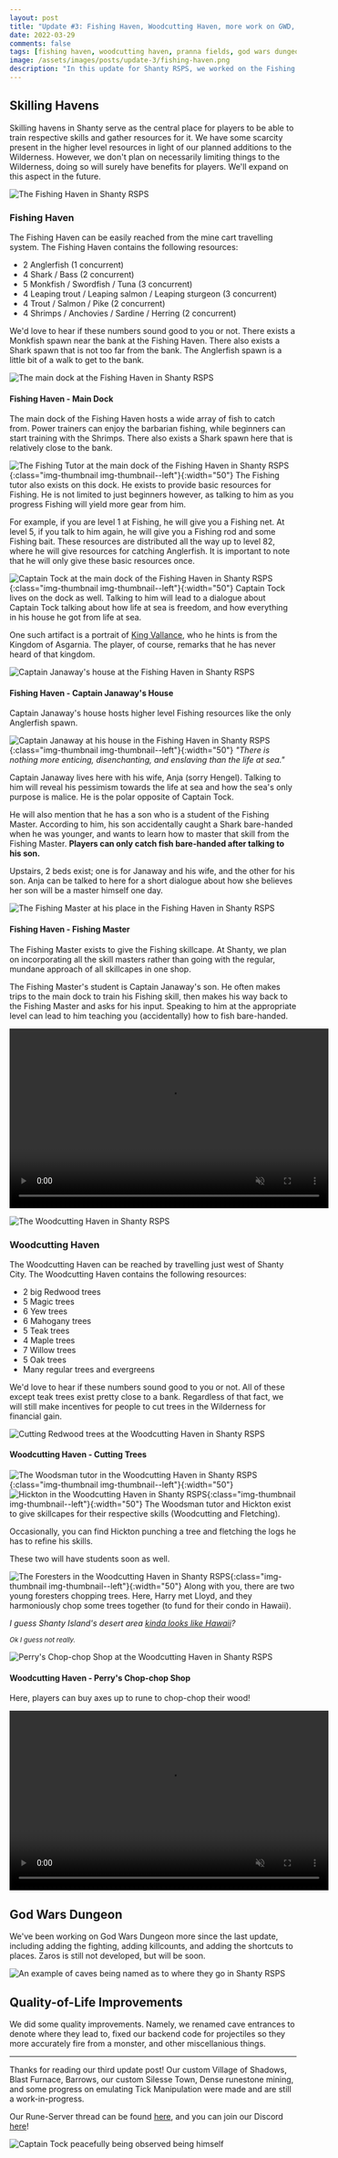 ```yaml
---
layout: post
title: "Update #3: Fishing Haven, Woodcutting Haven, more work on GWD, and some QoL improvements "
date: 2022-03-29
comments: false
tags: [fishing haven, woodcutting haven, pranna fields, god wars dungeon, captain tock, captain janaway, fishing student, fishing master]
image: /assets/images/posts/update-3/fishing-haven.png
description: "In this update for Shanty RSPS, we worked on the Fishing Haven, Woodcutting Haven, more work on GWD, and some QoL improvements."
---
```


## Skilling Havens

Skilling havens in Shanty serve as the central place for players to be able to train respective skills and gather resources for it. We have some scarcity present in the higher level resources in light of our planned additions to the Wilderness. However, we don't plan on necessarily limiting things to the Wilderness, doing so will surely have benefits for players. We'll expand on this aspect in the future.

![The Fishing Haven in Shanty RSPS](/updates/assets/images/posts/update-3/fishing-haven-map.png)

### Fishing Haven

The Fishing Haven can be easily reached from the mine cart travelling system. The Fishing Haven contains the following resources:
<!-- more -->
- 2 Anglerfish (1 concurrent)
- 4 Shark / Bass (2 concurrent)
- 5 Monkfish / Swordfish / Tuna (3 concurrent)
- 4 Leaping trout / Leaping salmon / Leaping sturgeon (3 concurrent)
- 4 Trout / Salmon / Pike (2 concurrent)
- 4 Shrimps / Anchovies / Sardine / Herring (2 concurrent)

We'd love to hear if these numbers sound good to you or not. There exists a Monkfish spawn near the bank at the Fishing Haven. There also exists a Shark spawn that is not too far from the bank. The Anglerfish spawn is a little bit of a walk to get to the bank.

![The main dock at the Fishing Haven in Shanty RSPS](/updates/assets/images/posts/update-3/fishing-haven.png)

#### Fishing Haven - Main Dock

The main dock of the Fishing Haven hosts a wide array of fish to catch from. Power trainers can enjoy the barbarian fishing, while beginners can start training with the Shrimps. There also exists a Shark spawn here that is relatively close to the bank.

![The Fishing Tutor at the main dock of the Fishing Haven in Shanty RSPS](/updates/assets/images/posts/update-3/fishing-tutor.png){:class="img-thumbnail img-thumbnail--left"}{:width="50"}
The Fishing tutor also exists on this dock. He exists to provide basic resources for Fishing. He is not limited to just beginners however, as talking to him as you progress Fishing will yield more gear from him.

For example, if you are level 1 at Fishing, he will give you a Fishing net. At level 5, if you talk to him again, he will give you a Fishing rod and some Fishing bait. These resources are distributed all the way up to level 82, where he will give resources for catching Anglerfish. It is important to note that he will only give these basic resources once.

![Captain Tock at the main dock of the Fishing Haven in Shanty RSPS](/updates/assets/images/posts/update-3/captain-tock.png){:class="img-thumbnail img-thumbnail--left"}{:width="50"}
Captain Tock lives on the dock as well. Talking to him will lead to a dialogue about Captain Tock talking about how life at sea is freedom, and how everything in his house he got from life at sea.

One such artifact is a portrait of [King Vallance][king-vallance], who he hints is from the Kingdom of Asgarnia. The player, of course, remarks that he has never heard of that kingdom.

![Captain Janaway's house at the Fishing Haven in Shanty RSPS](/updates/assets/images/posts/update-3/janaway-house.png)

#### Fishing Haven - Captain Janaway's House

Captain Janaway's house hosts higher level Fishing resources like the only Anglerfish spawn.

![Captain Janaway at his house in the Fishing Haven in Shanty RSPS](/updates/assets/images/posts/update-3/janaway.png){:class="img-thumbnail img-thumbnail--left"}{:width="50"}
*"There is nothing more enticing, disenchanting, and enslaving than the life at sea."*

Captain Janaway lives here with his wife, Anja (sorry Hengel). Talking to him will reveal his pessimism towards the life at sea and how the sea's only purpose is malice. He is the polar opposite of Captain Tock.

He will also mention that he has a son who is a student of the Fishing Master. According to him, his son accidentally caught a Shark bare-handed when he was younger, and wants to learn how to master that skill from the Fishing Master. **Players can only catch fish bare-handed after talking to his son.**

Upstairs, 2 beds exist; one is for Janaway and his wife, and the other for his son. Anja can be talked to here for a short dialogue about how she believes her son will be a master himself one day.

![The Fishing Master at his place in the Fishing Haven in Shanty RSPS](/updates/assets/images/posts/update-3/fishing-master-place.png)

#### Fishing Haven - Fishing Master

The Fishing Master exists to give the Fishing skillcape. At Shanty, we plan on incorporating all the skill masters rather than going with the regular, mundane approach of all skillcapes in one shop.

The Fishing Master's student is Captain Janaway's son. He often makes trips to the main dock to train his Fishing skill, then makes his way back to the Fishing Master and asks for his input. Speaking to him at the appropriate level can lead to him teaching you (accidentally) how to fish bare-handed.

<video width="560" height="315" controls muted autoplay >
<source src="/updates/assets/images/posts/update-3/fishing-student-scene.webm" type='video/webm; codecs="vp8, vorbis"'>
</video>

![The Woodcutting Haven in Shanty RSPS](/updates/assets/images/posts/update-3/woodcutting-haven.gif)

### Woodcutting Haven

The Woodcutting Haven can be reached by travelling just west of Shanty City. The Woodcutting Haven contains the following resources:

- 2 big Redwood trees
- 5 Magic trees
- 6 Yew trees 
- 6 Mahogany trees 
- 5 Teak trees 
- 4 Maple trees 
- 7 Willow trees 
- 5 Oak trees 
- Many regular trees and evergreens

We'd love to hear if these numbers sound good to you or not. All of these except teak trees exist pretty close to a bank. Regardless of that fact, we will still make incentives for people to cut trees in the Wilderness for financial gain.

![Cutting Redwood trees at the Woodcutting Haven in Shanty RSPS](/updates/assets/images/posts/update-3/redwood-trees.gif)

#### Woodcutting Haven - Cutting Trees

![The Woodsman tutor in the Woodcutting Haven in Shanty RSPS](/updates/assets/images/posts/update-3/woodsman-tutor.png){:class="img-thumbnail img-thumbnail--left"}{:width="50"}
![Hickton in the Woodcutting Haven in Shanty RSPS](/updates/assets/images/posts/update-3/hickton.png){:class="img-thumbnail img-thumbnail--left"}{:width="50"}
The Woodsman tutor and Hickton exist to give skillcapes for their respective skills (Woodcutting and Fletching).

Occasionally, you can find Hickton punching a tree and fletching the logs he has to refine his skills.

These two will have students soon as well.

![The Foresters in the Woodcutting Haven in Shanty RSPS](/updates/assets/images/posts/update-3/forester.png){:class="img-thumbnail img-thumbnail--left"}{:width="50"}
Along with you, there are two young foresters chopping trees. Here, Harry met Lloyd, and they harmoniously chop some trees together (to fund for their condo in Hawaii).

*I guess Shanty Island's desert area [kinda looks like Hawaii][hawaii]?*

<sub>*Ok I guess not really.*</sub>

![Perry's Chop-chop Shop at the Woodcutting Haven in Shanty RSPS](/updates/assets/images/posts/update-3/perry-shop.png)

#### Woodcutting Haven - Perry's Chop-chop Shop

Here, players can buy axes up to rune to chop-chop their wood!

<video width="560" height="315" controls muted autoplay >
<source src="/updates/assets/images/posts/update-3/god-wars-fighting.webm" type='video/webm; codecs="vp8, vorbis"'>
</video>

## God Wars Dungeon

We've been working on God Wars Dungeon more since the last update, including adding the fighting, adding killcounts, and adding the shortcuts to places. Zaros is still not developed, but will be soon.

![An example of caves being named as to where they go in Shanty RSPS](/updates/assets/images/posts/update-3/named-objects.gif)

## Quality-of-Life Improvements

We did some quality improvements. Namely, we renamed cave entrances to denote where they lead to, fixed our backend code for projectiles so they more accurately fire from a monster, and other miscellanious things.

___

Thanks for reading our third update post! Our custom Village of Shadows, Blast Furnace, Barrows, our custom Silesse Town, Dense runestone mining, and some progress on emulating Tick Manipulation were made and are still a work-in-progress.

Our Rune-Server thread can be found [here][rune-server], and you can join our Discord [here][discord]!

![Captain Tock peacefully being observed being himself](/updates/assets/images/posts/update-3/captain-tock-scene.gif)

[king-vallance]: https://oldschool.runescape.wiki/w/King_Vallance "King Vallance in OldSchool RuneScape"
[hawaii]: https://i.imgur.com/zUucJOw.png "An attempt at showing how Shanty Island looks like Hawaii (kinda)"
[rune-server]: https://www.rune-server.ee/runescape-development/rs2-server/projects/701423-shanty.html#post5763317 "Shanty RSPS - Rune-Server"
[discord]: http://seashanty2.com/ "Shanty RSPS Discord"
